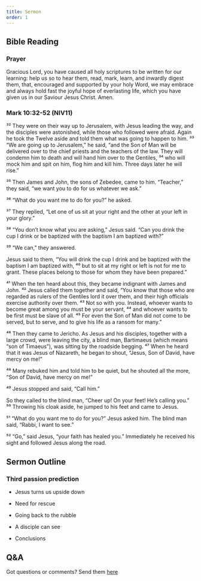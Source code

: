 ```yaml
---
title: Sermon 
order: 1
---
```


## Bible Reading

### Prayer
Gracious Lord, you have caused all holy scriptures to be written for our learning: help us so to hear them, read, mark, learn, and inwardly digest them, that, encouraged and supported by your holy Word, we may embrace and always hold fast the joyful hope of everlasting life, which you have given us in our Saviour Jesus Christ. Amen.
### Mark 10:32-52 (NIV11)

³² They were on their way up to Jerusalem, with Jesus leading the way, and the disciples were astonished, while those who followed were afraid. Again he took the Twelve aside and told them what was going to happen to him. ³³ “We are going up to Jerusalem,” he said, “and the Son of Man will be delivered over to the chief priests and the teachers of the law. They will condemn him to death and will hand him over to the Gentiles, ³⁴ who will mock him and spit on him, flog him and kill him. Three days later he will rise.”

³⁵ Then James and John, the sons of Zebedee, came to him. “Teacher,” they said, “we want you to do for us whatever we ask.”

³⁶ “What do you want me to do for you?” he asked.

³⁷ They replied, “Let one of us sit at your right and the other at your left in your glory.”

³⁸ “You don’t know what you are asking,” Jesus said. “Can you drink the cup I drink or be baptized with the baptism I am baptized with?”

³⁹ “We can,” they answered.

Jesus said to them, “You will drink the cup I drink and be baptized with the baptism I am baptized with, ⁴⁰ but to sit at my right or left is not for me to grant. These places belong to those for whom they have been prepared.”

⁴¹ When the ten heard about this, they became indignant with James and John. ⁴² Jesus called them together and said, “You know that those who are regarded as rulers of the Gentiles lord it over them, and their high officials exercise authority over them. ⁴³ Not so with you. Instead, whoever wants to become great among you must be your servant, ⁴⁴ and whoever wants to be first must be slave of all. ⁴⁵ For even the Son of Man did not come to be served, but to serve, and to give his life as a ransom for many.”

⁴⁶ Then they came to Jericho. As Jesus and his disciples, together with a large crowd, were leaving the city, a blind man, Bartimaeus (which means “son of Timaeus”), was sitting by the roadside begging. ⁴⁷ When he heard that it was Jesus of Nazareth, he began to shout, “Jesus, Son of David, have mercy on me!”

⁴⁸ Many rebuked him and told him to be quiet, but he shouted all the more, “Son of David, have mercy on me!”

⁴⁹ Jesus stopped and said, “Call him.”

So they called to the blind man, “Cheer up! On your feet! He’s calling you.” ⁵⁰ Throwing his cloak aside, he jumped to his feet and came to Jesus.

⁵¹ “What do you want me to do for you?” Jesus asked him.
The blind man said, “Rabbi, I want to see.”

⁵² “Go,” said Jesus, “your faith has healed you.” Immediately he received his sight and followed Jesus along the road.


## Sermon Outline
### Third passion prediction

- Jesus turns us upside down 

- Need for rescue 

- Going back to the rubble 

- A disciple can see 

- Conclusions 
 






## Q&A
Got questions or comments? Send them [here](https://tinyurl.com/SGHACQuestionsAnswers)
